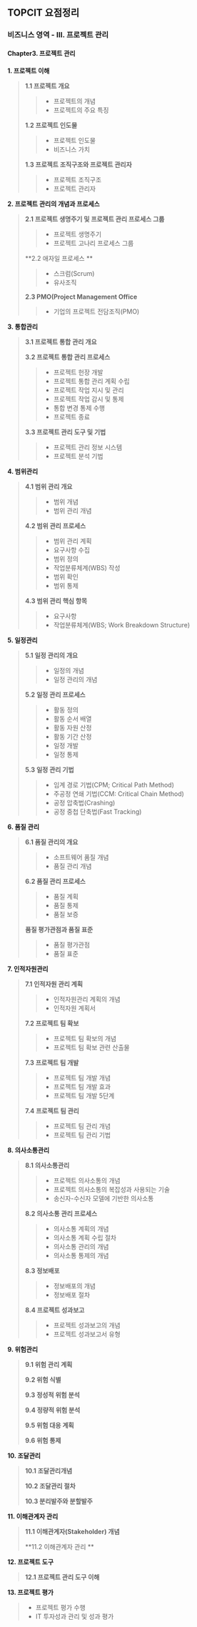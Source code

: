 ## TOPCIT 요점정리

### 비즈니스 영역 - Ⅲ. 프로젝트 관리

#### Chapter3. 프로젝트 관리

**1. 프로젝트 이해**

> **1.1 프로젝트 개요**
>
> > - 프로젝트의 개념 
> >- 프로젝트의 주요 특징 
> > 
> 
> **1.2 프로젝트 인도물**
> 
> > - 프로젝트 인도물 
> > - 비즈니스 가치 
> 
> **1.3 프로젝트 조직구조와 프로젝트 관리자**
> 
> > * 프로젝트 조직구조 
> > * 프로젝트 관리자 



**2. 프로젝트 관리의 개념과 프로세스**

> **2.1 프로젝트 생명주기 및 프로젝트 관리 프로세스 그룹**
>
> > - 프로젝트 생명주기 
> > - 프로젝트 고나리 프로세스 그룹 
>
> **2.2 애자일 프로세스 **
>
> > - 스크럼(Scrum)
> > - 유사조직 
>
> **2.3 PMO(Project Management Office**
>
> > * 기업의 프로젝트 전담조직(PMO)



**3. 통합관리**

> **3.1 프로젝트 통합 관리 개요**
>
> **3.2 프로젝트 통합 관리 프로세스**
>
> > - 프로젝트 헌장 개발 
> > - 프로젝트 통합 관리 계획 수립
> > - 프로젝트 작업 지시 및 관리
> > - 프로젝트 작업 감시 및 통제
> > - 통합 변경 통제 수행
> > - 프로젝트 종료 
>
> **3.3 프로젝트 관리 도구 및 기법**
>
> > - 프로젝트 관리 정보 시스템 
> > - 프로젝트 분석 기법 



**4. 범위관리**

> **4.1 범위 관리 개요**
>
> > - 범위 개념 
> > - 범위 관리 개념 
>
> **4.2 범위 관리 프로세스**
>
> > - 범위 관리 계획 
> > - 요구사항 수집
> > - 범위 정의 
> > - 작업분류체계(WBS) 작성
> > - 범위 확인 
> > - 범위 통제 
>
> **4.3 범위 관리 핵심 항목**
>
> > - 요구사항 
> > - 작업분류체계(WBS; Work Breakdown Structure)



**5. 일정관리**

> **5.1 일정 관리의 개요**
>
> > - 일정의 개념 
> > - 일정 관리의 개념 
>
> **5.2 일정 관리 프로세스**
>
> > - 활동 정의
> > - 활동 순서 배열
> > - 활동 자원 산정 
> > - 활동 기간 산정
> > - 일정 개발 
> > - 일정 통제 
>
> **5.3 일정 관리 기법**
>
> > - 임계 경로 기법(CPM; Critical Path Method)
> > - 주공정 연쇄 기법(CCM: Critical Chain Method)
> > - 공정 압축법(Crashing)
> > - 공정 중첩 단축법(Fast Tracking)



**6. 품질 관리**

> **6.1 품질 관리의 개요**
>
> > - 소프트웨어 품질 개념 
> > - 품질 관리 개념 
>
> **6.2 품질 관리 프로세스**
>
> > - 품질 계획 
> > - 품질 통제 
> > - 품질 보증 
>
> **품질 평가관점과 품질 표준**
>
> > - 품질 평가관점 
> > - 품질 표준 



**7. 인적자원관리**

> **7.1 인적자원 관리 계획**
>
> > - 인적자원관리 계획의 개념 
> > - 인적자원 계획서 
>
> **7.2 프로젝트 팀 확보**
>
> > - 프로젝트 팀 확보의 개념 
> > - 프로젝트 팀 확보 관련 산출물 
>
> **7.3 프로젝트 팀 개발**
>
> > - 프로젝트 팀 개발 개념 
> > - 프로젝트 팀 개발 효과 
> > - 프로젝트 팀 개발 5단계
>
> **7.4 프로젝트 팀 관리**
>
> > - 프로젝트 팀 관리 개념
> > - 프로젝트 팀 관리 기법 



**8. 의사소통관리**

> **8.1 의사소통관리**
>
> > - 프로젝트 의사소통의 개념
> > - 프로젝트 의사소통의 복잡성과 사용되는 기술
> > - 송신자-수신자 모델에 기반한 의사소통 
>
> **8.2 의사소통 관리 프로세스**
>
> > - 의사소통 계획의 개념 
> > - 의사소통 계획 수립 절차 
> > - 의사소통 관리의 개념 
> > - 의사소통 통제의 개념 
>
> **8.3 정보배포**
>
> > - 정보배포의 개념 
> > - 정보배포 절차 
>
> **8.4 프로젝트 성과보고**
>
> > - 프로젝트 성과보고의 개념 
> > - 프로젝트 성과보고서 유형 



**9. 위험관리**

> **9.1 위험 관리 계획**
>
> **9.2 위험 식별**
>
> **9.3 정성적 위험 분석**
>
> **9.4 정량적 위험 분석**
>
> **9.5 위험 대응 계획**
>
> **9.6 위험 통제**

**10. 조달관리**

> **10.1 조달관리개념**
>
> **10.2 조달관리 절차**
>
> **10.3 분리발주와 분할발주**

**11. 이해관계자 관리**

> **11.1 이해관계자(Stakeholder) 개념**
>
> **11.2 이해관계자 관리 **

**12. 프로젝트 도구**

> **12.1 프로젝트 관리 도구 이해**

**13. 프로젝트 평가**

> - 프로젝트 평가 수행 
> - IT 투자성과 관리 및 성과 평가 
